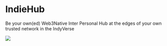 # IndieHub
Be your own(ed) Web3Native Inter Personal Hub at the edges of your own trusted network in the IndyVerse


![](https://ipfs.runfission.com/ipfs/bafybeieyorz6s6t4mwg3amg4whad4qpso47h47fssdvkcs4jqwvv7cq6e4/p/Icons/IndieHub.png)


